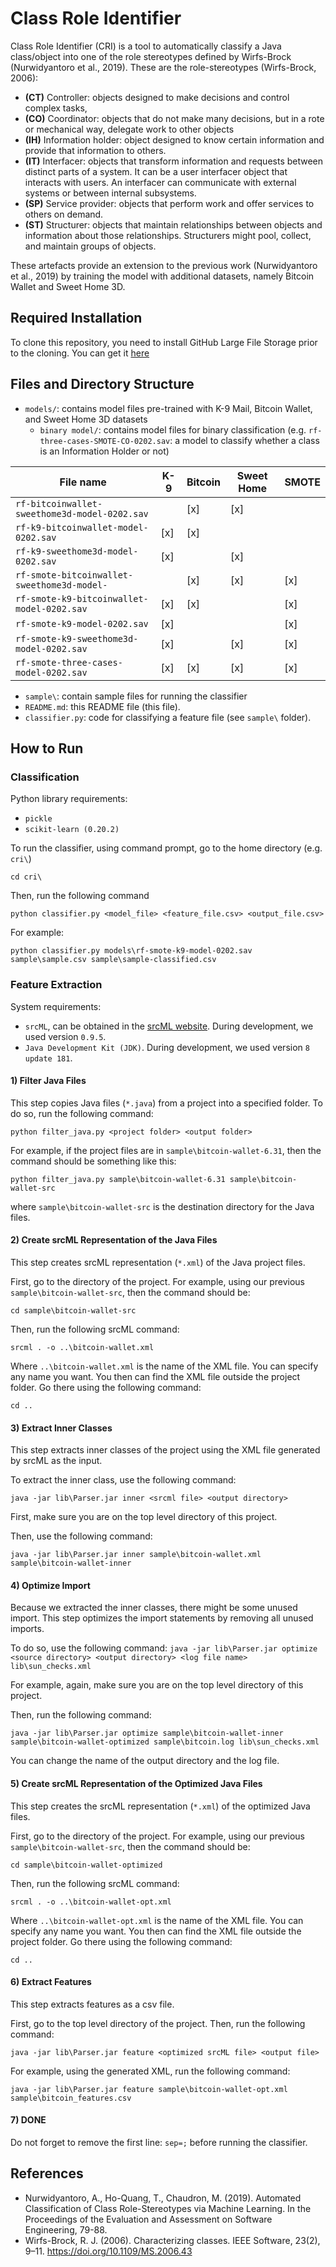 # Class Role Identifier

Class Role Identifier (CRI) is a tool to automatically classify a Java class/object into one of the role stereotypes defined by Wirfs-Brock (Nurwidyantoro et al., 2019). These are the role-stereotypes (Wirfs-Brock, 2006):

- **(CT)** Controller: objects designed to make decisions and control complex tasks,
- **(CO)** Coordinator: objects that do not make many decisions, but in a rote or mechanical way, delegate work to other objects
- **(IH)** Information holder: object designed to know certain information and provide that information to others.
- **(IT)** Interfacer: objects that transform information and requests between distinct parts of a system. It can be a user interfacer object that interacts with users. An interfacer can communicate with external systems or between internal subsystems.
- **(SP)** Service provider: objects that perform work and offer services to others on demand.
- **(ST)** Structurer: objects that maintain relationships between objects and information about those relationships. Structurers might pool, collect, and maintain groups of objects.

These artefacts provide an extension to the previous work (Nurwidyantoro et al., 2019) by training the model with additional datasets, namely Bitcoin Wallet and Sweet Home 3D.

## Required Installation

To clone this repository, you need to install GitHub Large File Storage prior to the cloning. You can get it [here](https://git-lfs.github.com/)

## Files and Directory Structure

- `models/`: contains model files pre-trained with K-9 Mail, Bitcoin Wallet, and Sweet Home 3D datasets
    - `binary model/`: contains model files for binary classification (e.g. `rf-three-cases-SMOTE-CO-0202.sav`: a model to classify whether a class is an Information Holder or not)

File name | K-9 | Bitcoin | Sweet Home | SMOTE
----------|-----|---------|------------|-------
`rf-bitcoinwallet-sweethome3d-model-0202.sav`| |[x]|[x]|
`rf-k9-bitcoinwallet-model-0202.sav`|[x]|[x]||
`rf-k9-sweethome3d-model-0202.sav`|[x]| |[x]|
`rf-smote-bitcoinwallet-sweethome3d-model-`||[x]|[x]|[x]
`rf-smote-k9-bitcoinwallet-model-0202.sav`|[x]|[x]||[x]
`rf-smote-k9-model-0202.sav`|[x]|||[x]
`rf-smote-k9-sweethome3d-model-0202.sav`|[x]||[x]|[x]
`rf-smote-three-cases-model-0202.sav`|[x]|[x]|[x]|[x]

- `sample\`: contain sample files for running the classifier
- `README.md`: this README file (this file).
- `classifier.py`: code for classifying a feature file (see `sample\` folder).


## How to Run

### Classification

Python library requirements:

- `pickle`
- `scikit-learn (0.20.2)`


To run the classifier, using command prompt, go to the home directory (e.g. `cri\`)

```
cd cri\
```

Then, run the following command

```
python classifier.py <model_file> <feature_file.csv> <output_file.csv>
```

For example:

```
python classifier.py models\rf-smote-k9-model-0202.sav sample\sample.csv sample\sample-classified.csv
```

### Feature Extraction

System requirements:

- `srcML`, can be obtained in the [srcML website](https://www.srcml.org/#download). During development, we used version `0.9.5`.
- `Java Development Kit (JDK)`. During development, we used version `8 update 181`.

#### 1) Filter Java Files

This step copies Java files (`*.java`) from a project into a specified folder. To do so, run the following command:

`python filter_java.py <project folder> <output folder>`

For example, if the project files are in `sample\bitcoin-wallet-6.31`, then the command should be something like this:

`python filter_java.py sample\bitcoin-wallet-6.31 sample\bitcoin-wallet-src`

where `sample\bitcoin-wallet-src` is the destination directory for the Java files.

#### 2) Create srcML Representation of the Java Files

This step creates srcML representation (`*.xml`) of the Java project files.

First, go to the directory of the project. For example, using our previous `sample\bitcoin-wallet-src`, then the command should be:

`cd sample\bitcoin-wallet-src`

Then, run the following srcML command:

`srcml . -o ..\bitcoin-wallet.xml`

Where `..\bitcoin-wallet.xml` is the name of the XML file. You can specify any name you want. You then can find the XML file outside the project folder. Go there using the following command:

`cd ..`

#### 3) Extract Inner Classes

This step extracts inner classes of the project using the XML file generated by srcML as the input.

To extract the inner class, use the following command:

`java -jar lib\Parser.jar inner <srcml file> <output directory>`

First, make sure you are on the top level directory of this project.

Then, use the following command:

`java -jar lib\Parser.jar inner sample\bitcoin-wallet.xml sample\bitcoin-wallet-inner`

#### 4) Optimize Import

Because we extracted the inner classes, there might be some unused import. This step optimizes the import statements by removing all unused imports.

To do so, use the following command:
`java -jar lib\Parser.jar optimize <source directory> <output directory> <log file name> lib\sun_checks.xml`

For example, again, make sure you are on the top level directory of this project.

Then, run the following command:

`java -jar lib\Parser.jar optimize sample\bitcoin-wallet-inner sample\bitcoin-wallet-optimized sample\bitcoin.log lib\sun_checks.xml`

You can change the name of the output directory and the log file.

#### 5) Create srcML Representation of the Optimized Java Files

This step creates the srcML representation (`*.xml`) of the optimized Java files.

First, go to the directory of the project. For example, using our previous `sample\bitcoin-wallet-src`, then the command should be:

`cd sample\bitcoin-wallet-optimized`

Then, run the following srcML command:

`srcml . -o ..\bitcoin-wallet-opt.xml`

Where `..\bitcoin-wallet-opt.xml` is the name of the XML file. You can specify any name you want. You then can find the XML file outside the project folder. Go there using the following command:

`cd ..`

#### 6) Extract Features

This step extracts features as a csv file.

First, go to the top level directory of the project. Then, run the following command:

`java -jar lib\Parser.jar feature <optimized srcML file> <output file>`

For example, using the generated XML, run the following command:

`java -jar lib\Parser.jar feature sample\bitcoin-wallet-opt.xml sample\bitcoin_features.csv`

#### 7) DONE

Do not forget to remove the first line: `sep=;` before running the classifier. 


## References

- Nurwidyantoro, A., Ho-Quang, T., Chaudron, M. (2019). Automated Classification of Class Role-Stereotypes via Machine Learning. In the Proceedings of the Evaluation and Assessment on Software Engineering, 79-88.
- Wirfs-Brock, R. J. (2006). Characterizing classes. IEEE Software, 23(2), 9–11. https://doi.org/10.1109/MS.2006.43
